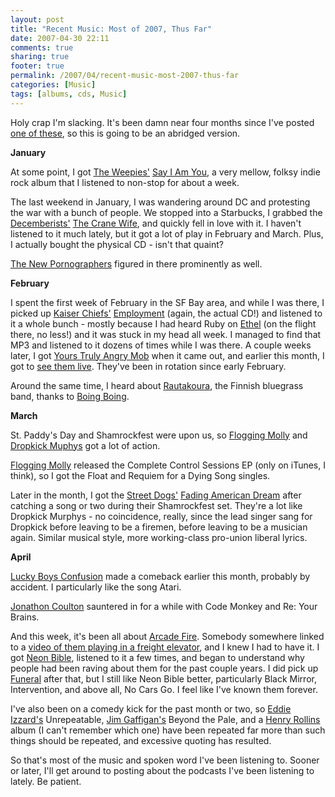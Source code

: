 ```yaml
---
layout: post
title: "Recent Music: Most of 2007, Thus Far"
date: 2007-04-30 22:11
comments: true
sharing: true
footer: true
permalink: /2007/04/recent-music-most-2007-thus-far
categories: [Music]
tags: [albums, cds, Music]
---
```

Holy crap I'm slacking.  It's been damn near four months since I've posted <a href="http://www.brockli.com/archives/2007/01/recent_music_review_decemberea.php">one of these</a>, so this is going to be an abridged version.

<b>January</b>

At some point, I got <a href="http://www.theweepies.com/">The Weepies'</a> <a href="http://www.amazon.com/gp/product/B000EBCOMW?ie=UTF8&tag=brocklicom-20&linkCode=as2&camp=1789&creative=9325&creativeASIN=B000EBCOMW">Say I Am You</a>, a very mellow, folksy indie rock album that I listened to non-stop for about a week.

The last weekend in January, I was wandering around DC and protesting the war with a bunch of people.  We stopped into a Starbucks, I grabbed the <a href="http://www.decemberists.com/">Decemberists'</a> <a href="http://www.amazon.com/gp/product/B000HKDEEW?ie=UTF8&tag=brocklicom-20&linkCode=as2&camp=1789&creative=9325&creativeASIN=B000HKDEEW">The Crane Wife</a>, and quickly fell in love with it.  I haven't listened to it much lately, but it got a lot of play in February and March.  Plus, I actually bought the physical CD - isn't that quaint?

<a href="http://www.thenewpornographers.com/">The New Pornographers</a> figured in there prominently as well.

<b>February</b>

I spent the first week of February in the SF Bay area, and while I was there, I picked up <a href="http://www.kaiserchiefs.co.uk">Kaiser Chiefs'</a> <a href="http://www.amazon.com/gp/product/B0007TKH1Q?ie=UTF8&tag=brocklicom-20&linkCode=as2&camp=1789&creative=9325&creativeASIN=B0007TKH1Q">Employment</a> (again, the actual CD!) and listened to it a whole bunch - mostly because I had heard Ruby on <a href="http://www.xmradio.com/onxm/channelpage.xmc?ch=47">Ethel</a> (on the flight there, no less!) and it was stuck in my head all week.  I managed to find that MP3 and listened to it dozens of times while I was there.  A couple weeks later, I got <a href="http://www.amazon.com/gp/product/B000NA276W?ie=UTF8&tag=brocklicom-20&linkCode=as2&camp=1789&creative=9325&creativeASIN=B000NA276W">Yours Truly Angry Mob</a> when it came out, and earlier this month, I got to <a href="http://www.brockli.com/archives/2007/04/kaiser_chiefs_with_the_walkmen.php">see them live</a>.  They've been in rotation since early February.

Around the same time, I heard about <a href="http://www.rautakoura.net/">Rautakoura</a>, the Finnish bluegrass band, thanks to <a href="http://www.boingboing.net/2006/06/17/great_finnish_bluegr.html">Boing Boing</a>.

<b>March</b>

St. Paddy's Day and Shamrockfest were upon us, so <a href="http://www.floggingmolly.com/">Flogging Molly</a> and <a href="http://www.dropkickmurphys.com/">Dropkick Muphys</a> got a lot of action.

<a href="http://www.floggingmolly.com/">Flogging Molly</a> released the Complete Control Sessions EP (only on iTunes, I think), so I got the Float and Requiem for a Dying Song singles.

Later in the month, I got the <a href="http://www.street-dogs.com/">Street Dogs'</a> <a href="http://www.amazon.com/gp/product/B000IFRQRW?ie=UTF8&tag=brocklicom-20&linkCode=as2&camp=1789&creative=9325&creativeASIN=B000IFRQRW">Fading American Dream</a> after catching a song or two during their Shamrockfest set.  They're a lot like Dropkick Murphys - no coincidence, really, since the lead singer sang for Dropkick before leaving to be a firemen, before leaving to be a musician again.  Similar musical style, more working-class pro-union liberal lyrics.

<b>April</b>

<a href="http://www.luckyboys.com/">Lucky Boys Confusion</a> made a comeback earlier this month, probably by accident.  I particularly like the song Atari.

<a href="http://www.jonathancoulton.com/">Jonathon Coulton</a> sauntered in for a while with Code Monkey and Re: Your Brains.

And this week, it's been all about <a href="http://www.arcadefire.com/">Arcade Fire</a>.  Somebody somewhere linked to a <a href="http://www.blogotheque.net/article.php3?id_article=2868">video of them playing in a freight elevator</a>, and I knew I had to have it.  I got <a href="http://www.amazon.com/gp/product/B000MGUZM0?ie=UTF8&tag=brocklicom-20&linkCode=as2&camp=1789&creative=9325&creativeASIN=B000MGUZM0">Neon Bible</a>, listened to it a few times, and began to understand why people had been raving about them for the past couple years.  I did pick up <a href="http://www.amazon.com/gp/product/B0002IVN9W?ie=UTF8&tag=brocklicom-20&linkCode=as2&camp=1789&creative=9325&creativeASIN=B0002IVN9W">Funeral</a> after that, but I still like Neon Bible better, particularly Black Mirror, Intervention, and above all, No Cars Go.  I feel like I've known them forever.


I've also been on a comedy kick for the past month or two, so <a href="http://www.eddieizzard.com/">Eddie Izzard's</a> Unrepeatable, <a href="http://www.jimgaffigan.com/">Jim Gaffigan's</a> Beyond the Pale, and a <a href="http://www.henryrollins.com/">Henry Rollins</a> album (I can't remember which one) have been repeated far more than such things should be repeated, and excessive quoting has resulted.

So that's most of the music and spoken word I've been listening to.  Sooner or later, I'll get around to posting about the podcasts I've been listening to lately.  Be patient.
